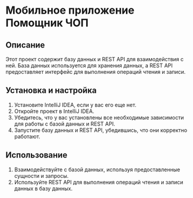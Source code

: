 # Мобильное приложение Помощник ЧОП

## Описание

Этот проект содержит базу данных и REST API для взаимодействия с ней. База данных используется для хранения данных, а REST API предоставляет интерфейс для выполнения операций чтения и записи.

## Установка и настройка

1. Установите IntelliJ IDEA, если у вас его еще нет.
2. Откройте проект в IntelliJ IDEA.
3. Убедитесь, что у вас установлены все необходимые зависимости для работы с базой данных и REST API.
4. Запустите базу данных и REST API, убедившись, что они корректно работают.

## Использование

1. Взаимодействуйте с базой данных, используя предоставленные сущности и запросы.
2. Используйте REST API для выполнения операций чтения и записи данных в базу данных.